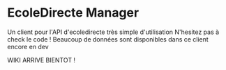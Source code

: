 # EcoleDirecte Manager
Un client pour l'API d'ecoledirecte très simple d'utilisation
N'hesitez pas à check le code ! 
Beaucoup de données sont disponibles dans ce client encore en dev

WIKI ARRIVE BIENTOT !
